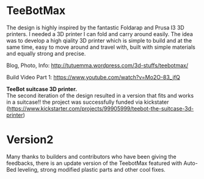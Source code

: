 TeeBotMax
=========

The design is highly inspired by the fantastic Foldarap and Prusa I3 3D printers. I needed a 3D printer I can fold and carry around easily.
The idea was to develop a high qiality 3D printer which is simple to build and at the same time, easy to move around and travel with, built with simple materials and equally strong and precise.

Blog, Photo, Info:  http://tutuemma.wordpress.com/3d-stuffs/teebotmax/

Build Video Part 1: https://www.youtube.com/watch?v=Mo2O-83_jfQ


<b>TeeBot suitcase 3D printer.</b><br>
The second iteration of the design resulted in a version that fits and works in a suitcase!! the project was successfully funded via kickstater (https://www.kickstarter.com/projects/99905999/teebot-the-suitcase-3d-printer)

Version2  
=========

Many thanks to builders and contributors who have been giving the feedbacks, there is an update version of the TeebotMax featured with Auto-Bed leveling, strong modified plastic parts and other cool fixes.

